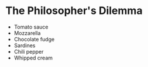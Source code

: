 # The Philosopher's Dilemma

- Tomato sauce
- Mozzarella
- Chocolate fudge
- Sardines
- Chili pepper
- Whipped cream
